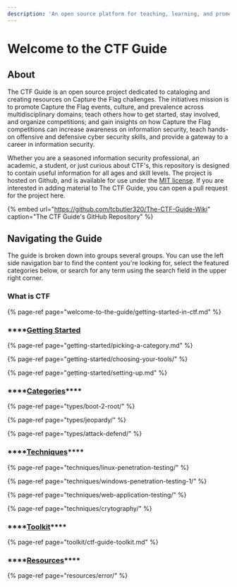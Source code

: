 ```yaml
---
description: 'An open source platform for teaching, learning, and promoting Capture the Flag'
---
```


# Welcome to the CTF Guide

## About

The CTF Guide is an open source project dedicated to cataloging  and creating resources on Capture the Flag challenges. The initiatives mission is to promote Capture the Flag events, culture, and prevalence across multidisciplinary domains; teach others  how to get started, stay involved, and organize competitions; and gain insights on how Capture the Flag competitions can increase awareness on information security, teach  hands-on offensive and defensive cyber security skills, and provide a gateway to a career in information security. 

Whether you are a seasoned information security professional, an academic, a student, or just curious about CTF's, this repository  is designed to contain useful information for all ages and skill levels. The project is hosted on Github, and is available for use under the [MIT license](https://opensource.org/licenses/MIT). If you are interested in adding material to The CTF Guide, you can open a pull request for the project here. 

{% embed url="https://github.com/tcbutler320/The-CTF-Guide-Wiki" caption="The CTF Guide\'s GitHub Repository" %}

## Navigating the Guide

The guide is broken down into groups several groups. You can use the left side navigation bar to find the content you're looking for, select the featured categories below, or search for any term using the search field in the upper right corner.

### What is CTF

{% page-ref page="welcome-to-the-guide/getting-started-in-ctf.md" %}

### \*\*\*\*[**Getting** **Started** ](getting-started/getting-started.md)

{% page-ref page="getting-started/picking-a-category.md" %}

{% page-ref page="getting-started/choosing-your-tools/" %}

{% page-ref page="getting-started/setting-up.md" %}

### \*\*\*\*[**Categories**](types/categories.md)\*\*\*\*

{% page-ref page="types/boot-2-root/" %}

{% page-ref page="types/jeopardy/" %}

{% page-ref page="types/attack-defend/" %}

### \*\*\*\*[**Techniques**](techniques/techniques.md)\*\*\*\*

{% page-ref page="techniques/linux-penetration-testing/" %}

{% page-ref page="techniques/windows-penetration-testing-1/" %}

{% page-ref page="techniques/web-application-testing/" %}

{% page-ref page="techniques/crytography/" %}

### \*\*\*\*[**Toolkit**](toolkit/ctf-guide-toolkit.md)\*\*\*\*

{% page-ref page="toolkit/ctf-guide-toolkit.md" %}

### \*\*\*\*[**Resources**](techniques/windows-penetration-testing-1/windows-penetration-testing-resources.md)\*\*\*\*

{% page-ref page="resources/error/" %}



